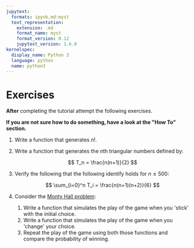```yaml
---
jupytext:
  formats: ipynb,md:myst
  text_representation:
    extension: .md
    format_name: myst
    format_version: 0.12
    jupytext_version: 1.6.0
kernelspec:
  display_name: Python 3
  language: python
  name: python3
---
```


# Exercises

**After** completing the tutorial attempt the following exercises.

**If you are not sure how to do something, have a look at the "How To" section.**

1. Write a function that generates $n!$.
2. Write a function that generates the $n$th triangular numbers defined by:

    $$
        T_n = \frac{n(n+1)}{2}
    $$
3. Verify the following that the following identify holds for $n\leq 500$:

    $$
        \sum_{i=0}^n T_i = \frac{n(n+1)(n+2)}{6}
    $$
4. Consider the [Monty Hall
   problem](https://en.wikipedia.org/wiki/Monty_Hall_problem):
   1. Write a function that simulates the play of the game when you 'stick' with
      the initial choice.
   2. Write a function that simulates the play of the game when you 'change'
      your choice.
   3. Repeat the play of the game using both those functions and compare the
      probability of winning.
